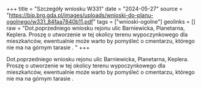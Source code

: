 +++
title = "Szczegóły wniosku W331"
date = "2024-05-27"
source = "https://bip.brg.gda.pl/images/uploads/wnioski-do-planu-ogolnego/w331_84faa7840b11.pdf"
tags = ["wnioski-ogolne"]
geolinks = []
raw = "Dot.poprzedniego wniosku rejonu ulic Barniewicka, Planetarna, Keplera. Proszę o utworzenie w tej okolicy terenu wypoczynkowego dla mieszkańców, ewentualnie może warto by pomyśleć o cmentarzu, którego nie ma na górnym tarasie . "
+++

Dot.poprzedniego wniosku rejonu ulic Barniewicka, Planetarna, Keplera. Proszę o
utworzenie w tej okolicy terenu wypoczynkowego dla mieszkańców, ewentualnie może warto by
pomyśleć o cmentarzu, którego nie ma na górnym tarasie .




